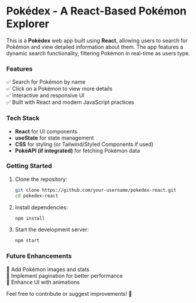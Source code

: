 # Pokédex - A React-Based Pokémon Explorer  

This is a **Pokédex** web app built using **React**, allowing users to search for Pokémon and view detailed information about them. The app features a dynamic search functionality, filtering Pokémon in real-time as users type.  

### **Features**  
✅ Search for Pokémon by name  
✅ Click on a Pokémon to view more details  
✅ Interactive and responsive UI  
✅ Built with React and modern JavaScript practices  

### **Tech Stack**  
- **React** for UI components  
- **useState** for state management  
- **CSS** for styling (or Tailwind/Styled Components if used)  
- **PokéAPI (if integrated)** for fetching Pokémon data  

### **Getting Started**  
1. Clone the repository:  
   ```sh
   git clone https://github.com/your-username/pokedex-react.git
   cd pokedex-react
   ```
2. Install dependencies:  
   ```sh
   npm install
   ```
3. Start the development server:  
   ```sh
   npm start
   ```  

### **Future Enhancements**  
🚀 Add Pokémon images and stats  
🚀 Implement pagination for better performance  
🚀 Enhance UI with animations  

Feel free to contribute or suggest improvements! 🎉

